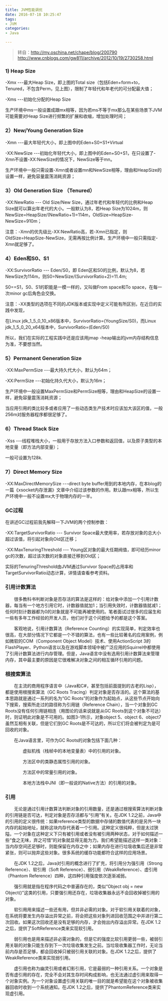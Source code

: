 ```yaml
---
title: JVM性能调优
date: 2016-07-18 10:25:47
tags:
- JVM
categories:
- Java

---
```

> 转自：http://my.oschina.net/chape/blog/200790
http://www.cnblogs.com/gw811/archive/2012/10/19/2730258.html

### 1) Heap Size

-Xmx ---最大Heap Size，即上图的Total size（包括Eden+form+to，Tenured，不包含Perm，见上图），限制了年轻代和年老代的可分配最大值；

-Xms ---初始化分配的Heap Size

生产环境中ms一般设置成跟mx相等，因为若ms不等于mx那么在某些场景下JVM可能需要对Heap Size进行频繁的扩展和收缩，增加处理时间；
### 2）New/Young Generation Size

-Xmn ---最大年轻代大小，即上图中的Eden+S0+S1+Virtual

-XX:NewSize ---初始化年轻代大小，即上图中的Eden+S0+S1，在只设置了-Xmn不设置-XX:NewSize的情况下，NewSize等于mn。

生产环境中一般只需设置-Xmn或者设置mn和NewSize相等，理由和HeapSize的设置一样，避免容量震荡消耗资源；

### 3）Old Generation Size （Tenured）

-XX:NewRatio --- Old Size/New Size，通过年老代和年轻代的比例和Heap Size就可以算出年老代的大小。一般默认为8，若Heap Size为1024m，则 NewSize=HeapSize/(NewRatio+1)=114m，OldSize=HeapSize-NewSize=910m；

注意：-Xmn的优先级比-XX:NewRatio高，若-Xmn已指定，则OldSize=HeapSize-NewSize，无需再按比例计算。生产环境中一般只需指定-Xmn就足够了。

### 4）Eden和S0、S1

-XX:SurvivorRatio --- Eden/S0，即 Eden区和S0的比例，默认为8，若NewSize为114m，则S0=NewSize/(SurvivorRatio+2)=11.4m;

S0==S1，S0、S1的职能是一模一样的，又叫做From space和To space，在每一次minor gc后角色会交换。

注意：-XX类型的选项在不同的JDK版本或实现中定义可能有所区别，在近日的实践中发现，

在Linux jdk_1_5_0_10_x86版本中，SurvivorRatio=(YoungSize/S0)，而Linux jdk_1_5_0_20_x64版本中，SurvivorRatio=(Eden/S0)

所以，我们在实际的工程实践中还是应该用jmap -heap输出的jvm内存结构信息为准，不要想当然。

### 5）Permanent Generation Size

-XX:MaxPermSize ---最大持久代大小，默认为64m；

-XX:PermSize ---初始化持久代大小，默认为16m；

生产环境中一般设置MaxPermSize和PermSize相等，理由和HeapSize的设置一样，避免容量震荡消耗资源；

当应用引用的类比较多或者应用了一些动态类生产技术时应该加大该区的值，一般256m对服务器程序都很足够了。


### 6）Thread Stack Size

-Xss ---线程堆栈大小，一般用于存放方法入口参数和返回值，以及原子类型的本地变量（即方法内部变量）；

一般可设置为128k.

### 7）Direct Memory Size

-XX:MaxDirectMemorySize ---direct byte buffer用到的本地内存，在本blog的一篇《xsocket内存泄漏》文章中介绍过该参数的作用。默认跟mx相等，所以生产环境中一般不设置mx大于物理内存的一半。

### GC过程  

在讲述GC过程前我先解释一下JVM的两个控制参数：

-XX:TargetSurvivorRatio --- Survivor Space最大使用率，若存放对象的总大小超过该值，将引起对象向Old区迁移；

-XX:MaxTenuringThreshold --- Young区对象的最大任期阀值，即可经历minor gc的次数，超过该次数的对象直接迁移到Old区；

实际的TenuringThreshold由JVM通过Survivor Space的占用率和TargetSurvivorRatio动态计算，详情请查看参考资料。

### 引用计数算法

　　很多教科书判断对象是否存活的算法是这样的：给对象中添加一个引用计数器，每当有一个地方引用它时，计数器值就加1；当引用失效时，计数器值就减1；任何时刻计数器都为0的对象就是不可能再被使用的。笔者面试过很多的应届生和一些有多年工作经验的开发人员，他们对于这个问题给予的都是这个答案。

　　客观地说，引用计数算法（Reference Counting）的实现简单，判定效率也很高，在大部分情况下它都是一个不错的算法，也有一些比较著名的应用案例，例如微软的COM（Component Object Model）技术、使用ActionScript 3的FlashPlayer、Python语言以及在游戏脚本领域中被广泛应用的Squirrel中都使用了引用计数算法进行内存管理。但是，Java语言中没有选用引用计数算法来管理内存，其中最主要的原因是它很难解决对象之间的相互循环引用的问题。
　　
### 根搜索算法

　　在主流的商用程序语言中（Java和C#，甚至包括前面提到的古老的Lisp），都是使用根搜索算法（GC Roots Tracing）判定对象是否存活的。这个算法的基本思路就是通过一系列的名为“GC Roots”的对象作为起始点，从这些节点开始向下搜索，搜索所走过的路径称为引用链（Reference Chain），当一个对象到GC Roots没有任何引用链相连（用图论的话来说就是从GC Roots到这个对象不可达）时，则证明此对象是不可用的。如图3-1所示，对象object 5、object 6、object7虽然互相有关联，但是它们到GC Roots是不可达的，所以它们将会被判定为是可回收的对象。

　　在Java语言里，可作为GC Roots的对象包括下面几种：

　　　　虚拟机栈（栈帧中的本地变量表）中的引用的对象。

　　　　方法区中的类静态属性引用的对象。

　　　　方法区中的常量引用的对象。

　　　　本地方法栈中JNI（即一般说的Native方法）的引用的对象。
　　　　
### 引用

　　无论是通过引用计数算法判断对象的引用数量，还是通过根搜索算法判断对象的引用链是否可达，判定对象是否存活都与“引用”有关。在JDK 1.2之前，Java中的引用的定义很传统：如果reference类型的数据中存储的数值代表的是另外一块内存的起始地址，就称这块内存代表着一个引用。这种定义很纯粹，但是太过狭隘，一个对象在这种定义下只有被引用或者没有被引用两种状态，对于如何描述一些“食之无味，弃之可惜”的对象就显得无能为力。我们希望能描述这样一类对象：当内存空间还足够时，则能保留在内存之中；如果内存在进行垃圾收集后还是非常紧张，则可以抛弃这些对象。很多系统的缓存功能都符合这样的应用场景。

　　在JDK 1.2之后，Java对引用的概念进行了扩充，将引用分为强引用（Strong Reference）、软引用（Soft Reference）、弱引用（WeakReference）、虚引用（Phantom Reference）四种，这四种引用强度依次逐渐减弱。

　　强引用就是指在程序代码之中普遍存在的，类似“Object obj = new Object()”这类的引用，只要强引用还存在，垃圾收集器永远不会回收掉被引用的对象。

　　软引用用来描述一些还有用，但并非必需的对象。对于软引用关联着的对象，在系统将要发生内存溢出异常之前，将会把这些对象列进回收范围之中并进行第二次回收。如果这次回收还是没有足够的内存，才会抛出内存溢出异常。在JDK 1.2之后，提供了SoftReference类来实现软引用。

　　弱引用也是用来描述非必需对象的，但是它的强度比软引用更弱一些，被弱引用关联的对象只能生存到下一次垃圾收集发生之前。当垃圾收集器工作时，无论当前内存是否足够，都会回收掉只被弱引用关联的对象。在JDK 1.2之后，提供了WeakReference类来实现弱引用。

　　虚引用也称为幽灵引用或者幻影引用，它是最弱的一种引用关系。一个对象是否有虚引用的存在，完全不会对其生存时间构成影响，也无法通过虚引用来取得一个对象实例。为一个对象设置虚引用关联的唯一目的就是希望能在这个对象被收集器回收时收到一个系统通知。在JDK 1.2之后，提供了PhantomReference类来实现虚引用。
　　
